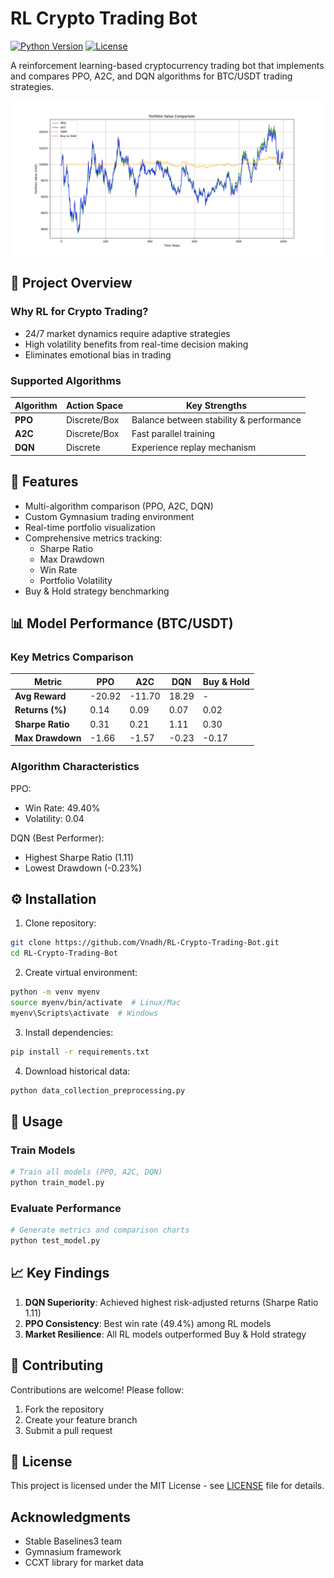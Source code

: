 # RL Crypto Trading Bot

[![Python Version](https://img.shields.io/badge/python-3.8%2B-blue.svg)](https://www.python.org/)
[![License](https://img.shields.io/badge/license-MIT-green.svg)](https://opensource.org/licenses/MIT)

A reinforcement learning-based cryptocurrency trading bot that implements and compares PPO, A2C, and DQN algorithms for BTC/USDT trading strategies.

![Portfolio Value Comparison](img/Figure_1.png)

## 📌 Project Overview

### Why RL for Crypto Trading?
- 24/7 market dynamics require adaptive strategies
- High volatility benefits from real-time decision making
- Eliminates emotional bias in trading

### Supported Algorithms
| Algorithm | Action Space | Key Strengths |
|-----------|--------------|---------------|
| **PPO**   | Discrete/Box | Balance between stability & performance |
| **A2C**   | Discrete/Box | Fast parallel training |
| **DQN**   | Discrete     | Experience replay mechanism |

## 🚀 Features
- Multi-algorithm comparison (PPO, A2C, DQN)
- Custom Gymnasium trading environment
- Real-time portfolio visualization
- Comprehensive metrics tracking:
  - Sharpe Ratio
  - Max Drawdown
  - Win Rate
  - Portfolio Volatility
- Buy & Hold strategy benchmarking

## 📊 Model Performance (BTC/USDT)

### Key Metrics Comparison
| Metric           | PPO    | A2C    | DQN    | Buy & Hold |
|------------------|--------|--------|--------|------------|
| **Avg Reward**   | -20.92 | -11.70 | 18.29  | -          |
| **Returns (%)**  | 0.14   | 0.09   | 0.07   | 0.02       |
| **Sharpe Ratio** | 0.31   | 0.21   | 1.11   | 0.30       |
| **Max Drawdown** | -1.66  | -1.57  | -0.23  | -0.17      |

### Algorithm Characteristics
PPO:
- Win Rate: 49.40%
- Volatility: 0.04

DQN (Best Performer):
- Highest Sharpe Ratio (1.11)
- Lowest Drawdown (-0.23%)

## ⚙️ Installation

1. Clone repository:
```bash
git clone https://github.com/Vnadh/RL-Crypto-Trading-Bot.git
cd RL-Crypto-Trading-Bot
```

2. Create virtual environment:
```bash
python -m venv myenv
source myenv/bin/activate  # Linux/Mac
myenv\Scripts\activate  # Windows
```

3. Install dependencies:
```bash
pip install -r requirements.txt
```

4. Download historical data:
```bash
python data_collection_preprocessing.py
```

## 🧠 Usage

### Train Models
```bash
# Train all models (PPO, A2C, DQN)
python train_model.py
```

### Evaluate Performance
```bash
# Generate metrics and comparison charts
python test_model.py
```
## 📈 Key Findings
1. **DQN Superiority**: Achieved highest risk-adjusted returns (Sharpe Ratio 1.11)
2. **PPO Consistency**: Best win rate (49.4%) among RL models
3. **Market Resilience**: All RL models outperformed Buy & Hold strategy

## 🤝 Contributing
Contributions are welcome! Please follow:
1. Fork the repository
2. Create your feature branch
3. Submit a pull request

## 📜 License
This project is licensed under the MIT License - see [LICENSE](LICENSE) file for details.

## Acknowledgments
- Stable Baselines3 team
- Gymnasium framework
- CCXT library for market data
``` 